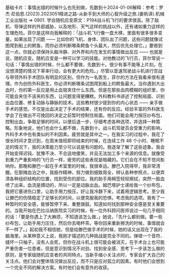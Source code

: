 

基础卡片：事情出错的时候什么也先别做，先数到十2024-01-06解释：参考：罗杰·尼伯恩.(2023).2023051精进之路-从新手到大师的心智升级之旅.(姜帆译).机械工业出版社 => 0901. 学会随机应变原文：P194战斗机飞行的要求很高。除了敌机、导弹这样的外部威胁，以及地形、天气这样的挑战以外，还有诸如重力这样的生理危险。菲尔是这样向我解释的：「战斗机飞行像一盘大棋，里面有很多很多变量。如果出现了问题 —— 比如你的飞机、身体、团队出了问题，这些问题就像试图爬到船上的鳄鱼，而你必须判断哪条鳄鱼个头最大，然后优先处理它。」要做到这一点，你就必须保持头脑冷静、对外界和内在发生的事情做出反应 —— 也就是说，随机应变。随机应变是一种可以学习的技能。对他教过的飞行员，菲尔常说一句话：「事情出错的时候，什么都不要做，先数到十。很少有事不能等上片刻。在没想清楚的情况下草率行动，会有更大的危险。」尽管以音速驾驶战斗机进行空战与带领外科手术团队有明显的区别，但作为一名医生，菲尔的方法在我看来很有道理。作为创伤外科医生，你必须判断哪条试图爬到船上的鳄鱼最大。当你遇到大出血时，你的第一反应是用止血钳夹住什么东西。但是在那些血肉模糊的组织里，你可能会夹住不该夹的东西，让问题变得更糟糕。外科教科书讲述了控制局面、识别出血位置、修复动脉与静脉的技术。这些教材很少提到你的内心状态 —— 亲手做手术的感觉。不仅是出血决定了手术的结果，还有你的反应。经验丰富的外科医生学会了在做出不可挽回的决定之前暂时控制住局面。他们可能会用力按压纱布包，控制出血，争取足够的时间，以便后退一步，仔细考虑各种选项，并选择一种策略。形象地说，他们也会什么都不做，先数到十。战斗机驾驶员会受重力的影响，外科手术中也有类似的不利因素。疲劳就是其中之一。在我实习的过程中，我花了很长时间才意识到，在周末值班即将结束的时候，在连续工作 48 个小时、睡眠不足的情况下，我的决策能力至少可以说是有问题的。我逐渐了解了这些迹象。我会开始变得迟钝、犹豫不决、不合适地傻笑，并且无法加工多个来源的信息。就像受到重力严重影响的飞行员一样，疲劳的这些表现是暗藏的。它们会在不知不觉间影响你。那晚和滕巴一起在手术室里的时候，我很幸运。滕巴入院得早，我非常清醒。在那摊血泊之中，我振作精神，努力做到细致周全，辨认各种参照点，以便弄清各种组织结构的位置，找到受伤的部位。我的助手用棉签轻轻擦拭，突然一股血喷了出来。血流是搏动的，所以一定是动脉出血。姆巴塔护士递给我一个纱布包，我把它塞进伤口里，让助手用力按压，好让我冷静下来，试着用逻辑思考。至少我让滕巴的伤情稳定了足够长的时间，以便克服我的恐惧，考虑我的选项。我有了一种暂时的安全感，能够暂停下来、重整旗鼓。知道如何找到那种安全感是至关重要的。当我开始在巴拉瓜纳医院实习的时候，有一位外科顾问医师说过一句几乎相同的话：「要是你遇上了大麻烦，不知道该怎么做，」她说，「先什么都别做。要一些纱布包，让助手用力压住，然后你去喝杯茶。等你回来重新擦洗的时候，事情就会不一样了。」起初我不相信她，但是给滕巴做手术的时候，她的话又出现在了我的脑海里。从某种意义上说，我刚才描述的几种挑战是完全不同的。弹错一个音符、缝坏一只袖子，没有人会死，但你在战斗机上很可能会被消灭，在手术台上也可能严重伤害一位患者。但是意识到情况不对劲、找到安全感、思考下一步该怎么做的原则，是专家级随机应变者的共同特点。当新手缩小关注点时，专家会扩大自己的关注点。他们会对整体情况做出反应，而不只是应对孤立的因素。有时他们会想到一个完全不同的解决方案。有时他们会有意外的收获。